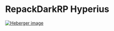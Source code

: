 # RepackDarkRP Hyperius
<a href="http://www.hostingpics.net/viewer.php?id=583048Untitled1.jpg"><img src="http://img15.hostingpics.net/thumbs/mini_583048Untitled1.jpg" alt="Heberger image" /></a>
